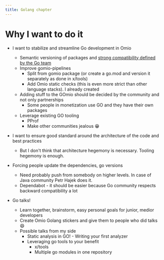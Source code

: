 ```yaml
---
title: Golang chapter
---
```

# Why I want to do it

* I want to stabilize and streamline Go development in Omio
	* Semantic versioning of packages and [strong compatibility defined by the Go team](https://go.dev/doc/go1compat)
	* Improve gomio-pipelines
		* Split from gomio package (or create a go.mod and version it separately as done in x/tools)
		* Add Omio static checks (this is even more strict than other language stacks). I already created
	* Adding stuff to the GOmio should be decided by the community and not only partnerships
		* Some people in monetization use GO and they have their own packages
	* Leverage existing GO tooling
		* PProf
		* Make other communities jealous 😁
* I want to ensure good standard around the architecture of the code and best practices
	* But I don't think that architecture hegemony is necessary. Tooling hegemony is enough.
* Forcing people update the dependencies, go versions
	* Need probably push from somebody on higher levels. In case of Java community Petr Hajek does it.
	* Dependabot - it should be easier because Go community respects backward compatibility a lot

* Go talks!
	* Learn together, brainstorm, easy personal goals for junior, medior developers
	* Create Omio Golang stickers and give them to people who did talks 😄
	* Possible talks from my side
		* Static analysis in GO! - Writing your first analyzer
		* Leveraging go tools to your benefit
			* x/tools
			* Multiple go modules in one repository